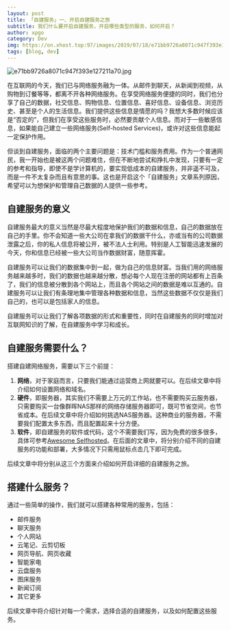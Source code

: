 ```yaml
---
layout: post
title: 「自建服务」一、开启自建服务之旅
subtitle: 我们什么要开启自建服务，开启哪些类型的服务，如何开启？
author: xpgo
category: Dev
img: https://on.xhost.top:97/images/2019/07/18/e71bb9726a8071c947f393e127211a70.md.jpg
tags: [blog, dev]
---
```


![e71bb9726a8071c947f393e127211a70.jpg](https://on.xhost.top:97/images/2019/07/18/e71bb9726a8071c947f393e127211a70.jpg)

在互联网的今天，我们已与网络服务融为一体。从邮件到聊天，从新闻到视频，从购物到订餐等等，都离不开各种网络服务。在享受网络服务便捷的同时，我们也分享了自己的数据，社交信息、购物信息、位置信息、喜好信息、设备信息、浏览历史、甚至是个人的生活信息。我们提供这些信息是情愿的吗？我想大多数时候应该是“否定的”，但我们在享受这些服务时，必然要贡献个人信息。而对于一些敏感信息，如果能自己建立一些网络服务(Self-hosted Services)，或许对这些信息能起一定保护作用。

但谈到自建服务，面临的两个主要问题是：技术门槛和服务费用。作为一个普通网民，我一开始也是被这两个问题难住，但在不断地尝试和挣扎中发现，只要有一定的参考和指导，即使不是学计算机的，要实现低成本的自建服务，并非遥不可及，而是一件不太复杂而且有意思的事。这也是开启这个「自建服务」文章系列原因，希望可以为想保护和管理自己数据的人提供一些参考。

## 自建服务的意义

自建服务最大的意义当然是尽最大程度地保护我们的数据和信息，自己的数据放在自己的手里。你不会知道一些大公司在拿我们的数据干什么，亦或当有的公司数据泄露之后，你的私人信息将被公开，被不法人士利用。特别是人工智能迅速发展的今天，你和信息已经被一些大公司当作数据财富，随意挥霍。

自建服务可以让我们的数据集中到一起，做为自己的信息财富。当我们用的网络服务越来越多时，我们的数据也越来越分散，想必每个人现在注册的网站都有上百条了，我们的信息被分散到各个网站上，而且各个网站之间的数据是难以互通的。自建服务可以让我们有条理地集中管理各种数据和信息，当然这些数据不仅仅是我们自己的，也可以是包括家人的信息。

自建服务可以让我们了解各项数据的形式和重要性，同时在自建服务的同时增加对互联网知识的了解，在自建服务中学习和成长。

## 自建服务需要什么？

搭建自建网络服务，需要以下三个前提：

1. **网络**，对于家庭而言，只要我们能通过运营商上网就要可以。在后续文章中将介绍如何设置网络和域名。
2. **硬件**，即服务器，其实我们不需要上万元的工作站，也不需要购买云服务器，只需要购买一台像群晖NAS那样的网络存储服务器即可，既可节省空间，也节省成本。在后续文章中将介绍如何挑选NAS服务器。这种商业的服务器，不需要我们配置太多东西，而且配置起来十分方便。
3. **软件**，即自建服务的软件或代码，这个不需要我们写，因为免费的很多很多，具体可参考[Awesome Selfhosted](https://github.com/Kickball/awesome-selfhosted)。在后面的文章中，将分别介绍不同的自建服务的功能和部署，大多情况下只需用鼠标点击几下即可完成。

后续文章中将分别从这三个方面来介绍如何开启详细的自建服务之旅。

## 搭建什么服务？

通过一些简单的操作，我们就可以搭建各种常用的服务，包括：

- 邮件服务
- 聊天服务
- 个人网站
- 云笔记、云剪切板
- 网页导航、网页收藏
- 智能家电
- 云盘服务
- 图床服务
- 新闻订阅
- 其它更多

后续文章中将介绍针对每一个需求，选择合适的自建服务，以及如何配置这些服务。


